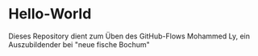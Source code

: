 # Hello-World
Dieses Repository dient zum Üben des GitHub-Flows
Mohammed Ly, ein Auszubildender bei "neue fische Bochum"
